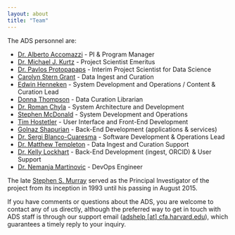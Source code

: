 ```yaml
---
layout: about
title: "Team"
---
```


The ADS personnel are:

- [Dr. Alberto Accomazzi](../team/team/aaccomazzi.html) - PI & Program Manager  
- [Dr. Michael J. Kurtz](../team/team/mkurtz.html) - Project Scientist Emeritus
- [Dr. Pavlos Protopapaps](../team/team/pprotopapas.html) - Interim Project Scientist for Data Science
- [Carolyn Stern Grant](../team/team/csterngrant.html) - Data Ingest and Curation  
- [Edwin Henneken](../team/team/ehenneken.html) - System Development and Operations / Content & Curation Lead
- [Donna Thompson](../team/team/dthompson.html) - Data Curation Librarian  
- [Dr. Roman Chyla](../team/team/rchyla.html) - System Architecture and Development  
- [Stephen McDonald](../team/team/smcdonald.html) - System Development and Operations  
- [Tim Hostetler](../team/team/thostetler.html) - User Interface and Front-End Development  
- [Golnaz Shapurian](../team/team/gshapurian.html) - Back-End Development (applications & services)  
- [Dr. Sergi Blanco-Cuaresma](../team/team/sblancocuaresma.html) - Software Development & Operations Lead
- [Dr. Matthew Templeton](../team/team/mtempleton.html) - Data Ingest and Curation Support  
- [Dr. Kelly Lockhart](../team/team/klockhart.html) - Back-End Development (ingest, ORCID) & User Support
- [Dr. Nemanja Martinovic](../team/team/nmartinovic.html) - DevOps Engineer

The late [Stephen S. Murray](https://www.cfa.harvard.edu/news/2015-17) served as the Principal Investigator of the project from its inception in 1993 until his passing in August 2015.

If you have comments or questions about the ADS, you are welcome to contact any of us directly, although the preferred way to get in touch with ADS staff is through our support email ([adshelp [at] cfa.harvard.edu](mailto:adshelp@cfa.harvard.edu)), which guarantees a timely reply to your inquiry.

